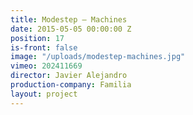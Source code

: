 ```yaml
---
title: Modestep — Machines
date: 2015-05-05 00:00:00 Z
position: 17
is-front: false
image: "/uploads/modestep-machines.jpg"
vimeo: 202411669
director: Javier Alejandro
production-company: Familia
layout: project
---
```


